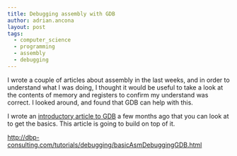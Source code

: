 ```yaml
---
title: Debugging assembly with GDB
author: adrian.ancona
layout: post
tags:
  - computer_science
  - programming
  - assembly
  - debugging
---
```


I wrote a couple of articles about assembly in the last weeks, and in order to understand what I was doing, I thought it would be useful to take a look at the contents of memory and registers to confirm my understand was correct. I looked around, and found that GDB can help with this.

I wrote an [introductory article to GDB](/2018/02/introduction-to-gdb/) a few months ago that you can look at to get the basics. This article is going to build on top of it.

http://dbp-consulting.com/tutorials/debugging/basicAsmDebuggingGDB.html
